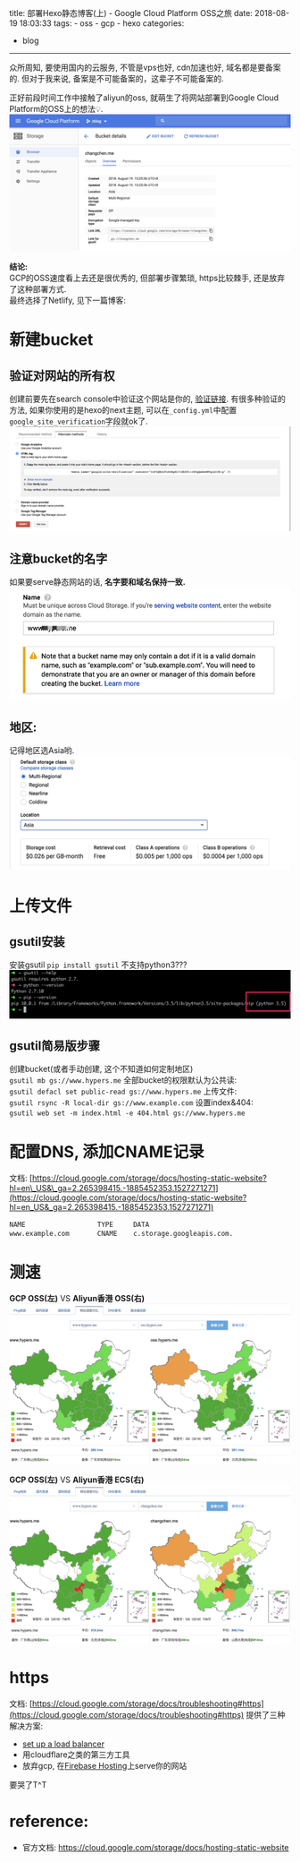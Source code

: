 title: 部署Hexo静态博客(上) - Google Cloud Platform OSS之旅
date: 2018-08-19 18:03:33
tags: 
    - oss
    - gcp
    - hexo
categories:
  - blog
---

众所周知, 要使用国内的云服务, 不管是vps也好, cdn加速也好, 域名都是要备案的. 但对于我来说, 备案是不可能备案的，这辈子不可能备案的. 

正好前段时间工作中接触了aliyun的oss, 就萌生了将网站部署到Google Cloud Platform的OSS上的想法💡.
![](../images/blog/180819_hexo_to_gcp_oss/15346829618992.jpg)

**结论:**    
GCP的OSS速度看上去还是很优秀的, 但部署步骤繁琐, https比较棘手, 还是放弃了这种部署方式.   
最终选择了Netlify, 见下一篇博客: 

<!--more-->

# 新建bucket
## 验证对网站的所有权
创建前要先在search console中验证这个网站是你的, [验证链接](https://www.google.com/webmasters/tools/home?hl=en). 
有很多种验证的方法, 如果你使用的是hexo的next主题, 可以在`_config.yml`中配置`google_site_verification`字段就ok了. 
![](../images/blog/180819_hexo_to_gcp_oss/15346836448137.jpg)
## 注意bucket的名字
如果要serve静态网站的话, **名字要和域名保持一致.**
![](../images/blog/180819_hexo_to_gcp_oss/15346836542164.jpg)

## 地区:
记得地区选Asia哟.
![](../images/blog/180819_hexo_to_gcp_oss/15346836624305.jpg)


# 上传文件
## gsutil安装
安装gsutil
`pip install gsutil`
不支持python3??? 
![](../images/blog/180819_hexo_to_gcp_oss/15346836717853.jpg)

## gsutil简易版步骤
创建bucket(或者手动创建, 这个不知道如何定制地区)   
`gsutil mb gs://www.hypers.me`
全部bucket的权限默认为公共读:   
`gsutil defacl set public-read gs://www.hypers.me`
上传文件:   
`gsutil rsync -R local-dir gs://www.example.com`
设置index&404:   
`gsutil web set -m index.html -e 404.html gs://www.hypers.me`


# 配置DNS, 添加CNAME记录
文档: [https://cloud.google.com/storage/docs/hosting-static-website?hl=en\_US&\_ga=2.265398415.-1885452353.1527271271](https://cloud.google.com/storage/docs/hosting-static-website?hl=en_US&_ga=2.265398415.-1885452353.1527271271)
```
NAME                  TYPE     DATA
www.example.com       CNAME    c.storage.googleapis.com.
```


# 测速
**GCP OSS(左)** VS **Aliyun香港 OSS(右)**   
![](../images/blog/180819_hexo_to_gcp_oss/15346837142907.jpg)

**GCP OSS(左)** VS **Aliyun香港 ECS(右)**
![](../images/blog/180819_hexo_to_gcp_oss/15346837319940.jpg)


# https
文档: [https://cloud.google.com/storage/docs/troubleshooting#https](https://cloud.google.com/storage/docs/troubleshooting#https)
提供了三种解决方案:
- [set up a load balancer](https://cloud.google.com/compute/docs/load-balancing/http/adding-a-backend-bucket-to-content-based-load-balancing)
- 用cloudflare之类的第三方工具
- 放弃gcp, 在[Firebase Hosting](https://firebase.google.com/docs/hosting/)上serve你的网站

要哭了T^T




# reference:
- 官方文档: https://cloud.google.com/storage/docs/hosting-static-website

